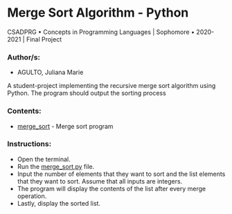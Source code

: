 # Merge Sort Algorithm - Python

CSADPRG • Concepts in Programming Languages | Sophomore • 2020-2021 | Final Project

### Author/s:

- AGULTO, Juliana Marie

A student-project implementing the recursive merge sort algorithm using Python. The program should output the sorting process

### Contents:

- [merge_sort](merge_sort.py) - Merge sort program

### Instructions:

- Open the terminal.
- Run the [merge_sort.py](merge_sort.py) file.
- Input the number of elements that they want to sort and the list elements that they want to sort. Assume that all inputs are integers.
- The program will display the contents of the list after every merge operation.
- Lastly, display the sorted list.
